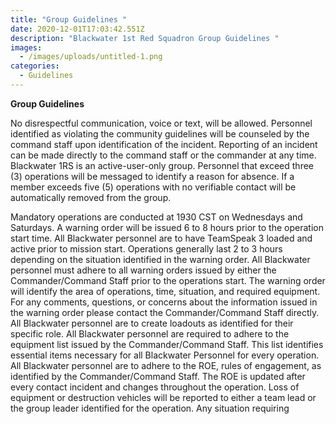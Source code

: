 ```yaml
---
title: "Group Guidelines "
date: 2020-12-01T17:03:42.551Z
description: "Blackwater 1st Red Squadron Group Guidelines "
images:
  - /images/uploads/untitled-1.png
categories:
  - Guidelines
---
```

<!--StartFragment-->

**Group Guidelines**

 No disrespectful communication, voice or text, will be allowed. Personnel identified as violating the community guidelines will be counseled by the command staff upon identification of the incident. Reporting of an incident can be made directly to the command staff or the commander at any time. Blackwater 1RS is an active-user-only group. Personnel that exceed three (3) operations will be messaged to identify a reason for absence. If a member exceeds five (5) operations with no verifiable contact will be automatically removed from the group. 

Mandatory operations are conducted at 1930 CST on Wednesdays and Saturdays. A warning order will be issued 6 to 8 hours prior to the operation start time. All Blackwater personnel are to have TeamSpeak 3 loaded and active prior to mission start. Operations generally last 2 to 3 hours depending on the situation identified in the warning order. All Blackwater personnel must adhere to all warning orders issued by either the Commander/Command Staff prior to the operations start. The warning order will identify the area of operations, time, situation, and required equipment. For any comments, questions, or concerns about the information issued in the warning order please contact the Commander/Command Staff directly. All Blackwater personnel are to create loadouts as identified for their specific role. All Blackwater personnel are required to adhere to the equipment list issued by the Commander/Command Staff. This list identifies essential items necessary for all Blackwater Personnel for every operation. All Blackwater personnel are to adhere to the ROE, rules of engagement, as identified by the Commander/Command Staff. The ROE is updated after every contact incident and changes throughout the operation. Loss of equipment or destruction vehicles will be reported to either a team lead or the group leader identified for the operation. Any situation requiring

<!--EndFragment-->